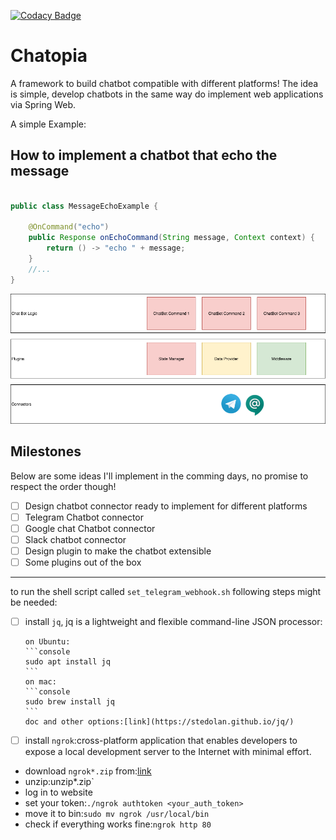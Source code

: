 [![Codacy Badge](https://api.codacy.com/project/badge/Grade/44887b8a94d344b19f2f24f85228496d)](https://www.codacy.com/manual/soroosh.sarabadani/chatbot-core?utm_source=github.com&amp;utm_medium=referral&amp;utm_content=psycho-ir/chatbot-core&amp;utm_campaign=Badge_Grade)

Chatopia
=======

A framework to build chatbot compatible with different platforms!
The idea is simple, develop chatbots in the same way do implement web applications via Spring Web.

A simple Example:

How to implement a chatbot that echo the message
------------------------------------------------
```java

public class MessageEchoExample {

    @OnCommand("echo")
    public Response onEchoCommand(String message, Context context) {
        return () -> "echo " + message;
    }
    //...
}
```
![alt text](Chatopia.png "Logo Title Text 1")

Milestones
----------
Below are some ideas I'll implement in the comming days, no promise to respect the order though!

-   [ ]  Design chatbot connector ready to implement for different platforms
-   [ ]  Telegram Chatbot connector 
-   [ ]  Google chat Chatbot connector 
-   [ ]  Slack chatbot connector
-   [ ]  Design plugin to make the chatbot extensible
-   [ ]  Some plugins out of the box

------  
to run the shell script called `set_telegram_webhook.sh` following steps might be needed:  
-  [ ]   install `jq`, jq is a lightweight and flexible command-line JSON processor:

        on Ubuntu:
        ```console
        sudo apt install jq
        ```  
        on mac:
        ```console
        sudo brew install jq
        ```  
        doc and other options:[link](https://stedolan.github.io/jq/) 
       
       
-   [ ]   install `ngrok`:cross-platform application that enables developers to expose a local development server to the Internet with minimal effort.

- download `ngrok*.zip` from:[link](https://ngrok.com/download)
- unzip:unzip*.zip`
- log in to website
- set your token:`./ngrok authtoken <your_auth_token>`
- move it to bin:`sudo mv ngrok /usr/local/bin`
- check if everything works fine:`ngrok http 80`
